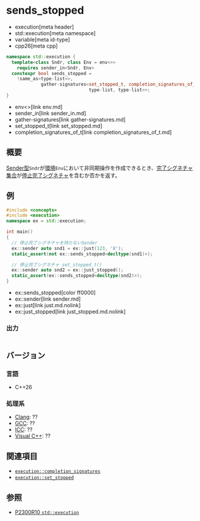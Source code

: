 # sends_stopped
* execution[meta header]
* std::execution[meta namespace]
* variable[meta id-type]
* cpp26[meta cpp]

```cpp
namespace std::execution {
  template<class Sndr, class Env = env<>>
    requires sender_in<Sndr, Env>
  constexpr bool sends_stopped =
    !same_as<type-list<>,
             gather-signatures<set_stopped_t, completion_signatures_of_t<Sndr, Env>,
                               type-list, type-list>>;
}
```
* env<>[link env.md]
* sender_in[link sender_in.md]
* gather-signatures[link gather-signatures.md]
* set_stopped_t[link set_stopped.md]
* completion_signatures_of_t[link completion_signatures_of_t.md]

## 概要
[Sender型](sender.md)`Sndr`が[環境](receiver.md)`Env`において非同期操作を作成できるとき、[完了シグネチャ集合](completion_signatures.md)が[停止完了シグネチャ](set_stopped.md)を含むか否かを返す。


## 例
```cpp example
#include <concepts>
#include <execution>
namespace ex = std::execution;

int main()
{
  // 停止完了シグネチャを持たないSender
  ex::sender auto snd1 = ex::just(123, 'X');
  static_assert(not ex::sends_stopped<decltype(snd1)>);

  // 停止完了シグネチャ set_stopped_t()
  ex::sender auto snd2 = ex::just_stopped();
  static_assert(ex::sends_stopped<decltype(snd2)>);
}
```
* ex::sends_stopped[color ff0000]
* ex::sender[link sender.md]
* ex::just[link just.md.nolink]
* ex::just_stopped[link just_stopped.md.nolink]

### 出力
```
```


## バージョン
### 言語
- C++26

### 処理系
- [Clang](/implementation.md#clang): ??
- [GCC](/implementation.md#gcc): ??
- [ICC](/implementation.md#icc): ??
- [Visual C++](/implementation.md#visual_cpp): ??


## 関連項目
- [`execution::completion_signatures`](completion_signatures.md)
- [`execution::set_stopped`](set_stopped.md)


## 参照
- [P2300R10 `std::execution`](https://www.open-std.org/jtc1/sc22/wg21/docs/papers/2024/p2300r10.html)
